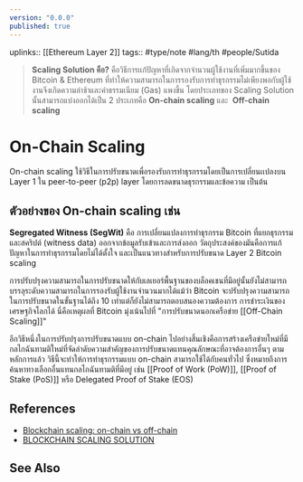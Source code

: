 ```yaml
---
version: "0.0.0"
published: true
---
```

uplinks:: [[Ethereum Layer 2]] 
tags:: #type/note #lang/th #people/Sutida
> **Scaling Solution คือ?**
> คือวิธีการเเก้ปัญหาที่เกิดจากจำนวนผู้ใช้งานที่เพิ่มมากขึ้นของ Bitcoin & Ethereum ที่ทำให้ความสามารถในการรองรับการทำธุรกรรมไม่เพียงพอกับผู้ใช้งานจึงเกิดความล่าช้าและค่าธรรมเนียม (Gas) แพงขึ้น
> โดยประเภทของ Scaling Solution นั้นสามารถแบ่งออกได้เป็น 2 ประเภทคือ **On-chain scaling** และ  **Off-chain scaling**

# On-Chain Scaling
On-chain scaling ใช้วิธีในการปรับขนาดเพื่อรองรับการทำธุรกรรมโดยเป็นการเปลี่ยนเเปลงบน Layer 1 ใน peer-to-peer (p2p) layer โดยการลดขนาดธุรกรรมและข้อความ เป็นต้น 

## ตัวอย่างของ On-chain scaling เช่น 
**Segregated Witness (SegWit)** คือ การเปลี่ยนแปลงการทำธุรกรรม Bitcoin ที่แยกธุรกรรมและสคริปต์ (witness data) ออกจากข้อมูลรับเข้าและการส่งออก วัตถุประสงค์ของมันคือการแก้ปัญหาในการทำธุรกรรมโดยไม่ได้ตั้งใจ และเป็นแนวทางสำหรับการปรับขนาด Layer 2 Bitcoin scaling 

การปรับปรุงความสามารถในการปรับขนาดให้กับเลเยอร์พื้นฐานของบล็อคเชนที่มีอยู่นั้นยังไม่สามารถบรรลุระดับความสามารถในการรองรับผู้ใช้งานจำนวนมากได้แม้ว่า Bitcoin จะปรับปรุงความสามารถในการปรับขนาดในขั้นฐานได้ถึง 10 เท่าแต่ก็ยังไม่สามารถตอบสนองความต้องการ การชำระเงินของเศรษฐกิจโลกได้ นี่คือเหตุผลที่ Bitcoin มุ่งเน้นไปที่ "การปรับขนาดนอกเครือข่าย [[Off-Chain Scaling]]" 

อีกวิธีหนึ่งในการปรับปรุงการปรับขนาดแบบ on-chain ไปอย่างสิ้นเชิงคือการสร้างเครือข่ายใหม่ที่มีกลไกฉันทามติใหม่ที่จัดลำดับความสำคัญของการปรับขนาดแทนคุณลักษณะที่อาจต้องการอื่นๆ ตามหลักการแล้ว วิธีนี้จะทำให้การทำธุรกรรมแบบ on-chain สามารถใช้ได้กับคนทั่วไป ซึ่งหมายถึงการค้นหาทางเลือกอื่นแทนกลไกฉันทามติที่มีอยู่ เช่น [[Proof of Work (PoW)]], [[Proof of Stake (PoS)]] หรือ Delegated Proof of Stake (EOS)

## References
- [Blockchain scaling: on-chain vs off-chain](https://bdtechtalks.com/2019/09/16/blockchain-scaling-on-chain-vs-off-chain/)
- [BLOCKCHAIN SCALING SOLUTION](https://academy.bitcoinaddict.org/blockchain-scaling-solution/)

## See Also
